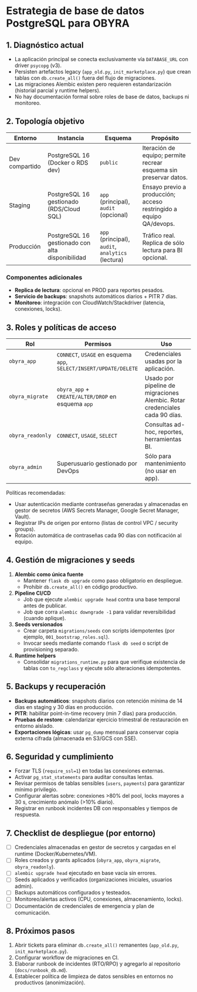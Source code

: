 # Estrategia de base de datos PostgreSQL para OBYRA

## 1. Diagnóstico actual
- La aplicación principal se conecta exclusivamente vía `DATABASE_URL` con driver `psycopg` (v3).
- Persisten artefactos legacy (`app_old.py`, `init_marketplace.py`) que crean tablas con `db.create_all()` fuera del flujo de migraciones.
- Las migraciones Alembic existen pero requieren estandarización (historial parcial y runtime helpers).
- No hay documentación formal sobre roles de base de datos, backups ni monitoreo.

## 2. Topología objetivo
| Entorno | Instancia | Esquema | Propósito |
| --- | --- | --- | --- |
| Dev compartido | PostgreSQL 16 (Docker o RDS dev) | `public` | Iteración de equipo; permite recrear esquema sin preservar datos. |
| Staging | PostgreSQL 16 gestionado (RDS/Cloud SQL) | `app` (principal), `audit` (opcional) | Ensayo previo a producción; acceso restringido a equipo QA/devops. |
| Producción | PostgreSQL 16 gestionado con alta disponibilidad | `app` (principal), `audit`, `analytics` (lectura) | Tráfico real. Replica de sólo lectura para BI opcional. |

### Componentes adicionales
- **Replica de lectura**: opcional en PROD para reportes pesados.
- **Servicio de backups**: snapshots automáticos diarios + PITR 7 días.
- **Monitoreo**: integración con CloudWatch/Stackdriver (latencia, conexiones, locks).

## 3. Roles y políticas de acceso
| Rol | Permisos | Uso |
| --- | --- | --- |
| `obyra_app` | `CONNECT`, `USAGE` en esquema `app`, `SELECT/INSERT/UPDATE/DELETE` | Credenciales usadas por la aplicación.
| `obyra_migrate` | `obyra_app` + `CREATE/ALTER/DROP` en esquema `app` | Usado por pipeline de migraciones Alembic. Rotar credenciales cada 90 días.
| `obyra_readonly` | `CONNECT`, `USAGE`, `SELECT` | Consultas ad-hoc, reportes, herramientas BI.
| `obyra_admin` | Superusuario gestionado por DevOps | Sólo para mantenimiento (no usar en app). |

Políticas recomendadas:
- Usar autenticación mediante contraseñas generadas y almacenadas en gestor de secretos (AWS Secrets Manager, Google Secret Manager, Vault).
- Registrar IPs de origen por entorno (listas de control VPC / security groups).
- Rotación automática de contraseñas cada 90 días con notificación al equipo.

## 4. Gestión de migraciones y seeds
1. **Alembic como única fuente**
   - Mantener `flask db upgrade` como paso obligatorio en despliegue.
   - Prohibir `db.create_all()` en código productivo.
2. **Pipeline CI/CD**
   - Job que ejecute `alembic upgrade head` contra una base temporal antes de publicar.
   - Job que corra `alembic downgrade -1` para validar reversibilidad (cuando aplique).
3. **Seeds versionados**
   - Crear carpeta `migrations/seeds` con scripts idempotentes (por ejemplo, `001_bootstrap_roles.sql`).
   - Invocar seeds mediante comando `flask db seed` o script de provisioning separado.
4. **Runtime helpers**
   - Consolidar `migrations_runtime.py` para que verifique existencia de tablas con `to_regclass` y ejecute sólo alteraciones idempotentes.

## 5. Backups y recuperación
- **Backups automáticos**: snapshots diarios con retención mínima de 14 días en staging y 30 días en producción.
- **PITR**: habilitar point-in-time recovery (min 7 días) para producción.
- **Pruebas de restore**: calendarizar ejercicio trimestral de restauración en entorno aislado.
- **Exportaciones lógicas**: usar `pg_dump` mensual para conservar copia externa cifrada (almacenada en S3/GCS con SSE).

## 6. Seguridad y cumplimiento
- Forzar TLS (`require_ssl=1`) en todas las conexiones externas.
- Activar `pg_stat_statements` para auditar consultas lentas.
- Revisar permisos de tablas sensibles (`users`, `payments`) para garantizar mínimo privilegio.
- Configurar alertas sobre: conexiones >80% del pool, locks mayores a 30 s, crecimiento anómalo (>10% diario).
- Registrar en runbook incidentes DB con responsables y tiempos de respuesta.

## 7. Checklist de despliegue (por entorno)
- [ ] Credenciales almacenadas en gestor de secretos y cargadas en el runtime (Docker/Kubernetes/VM).
- [ ] Roles creados y grants aplicados (`obyra_app`, `obyra_migrate`, `obyra_readonly`).
- [ ] `alembic upgrade head` ejecutado en base vacía sin errores.
- [ ] Seeds aplicados y verificados (organizaciones iniciales, usuarios admin).
- [ ] Backups automáticos configurados y testeados.
- [ ] Monitoreo/alertas activos (CPU, conexiones, almacenamiento, locks).
- [ ] Documentación de credenciales de emergencia y plan de comunicación.

## 8. Próximos pasos
1. Abrir tickets para eliminar `db.create_all()` remanentes (`app_old.py`, `init_marketplace.py`).
2. Configurar workflow de migraciones en CI.
3. Elaborar runbook de incidentes (RTO/RPO) y agregarlo al repositorio (`docs/runbook_db.md`).
4. Establecer política de limpieza de datos sensibles en entornos no productivos (anonimización).
